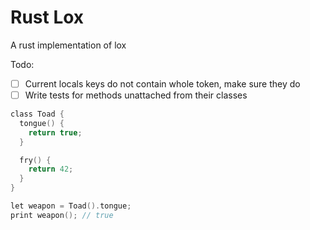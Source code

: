 # Rust Lox

A rust implementation of lox

Todo:

- [ ] Current locals keys do not contain whole token, make sure they do
- [ ] Write tests for methods unattached from their classes

```c
class Toad {
  tongue() {
    return true;
  }

  fry() {
    return 42;
  }
}

let weapon = Toad().tongue;
print weapon(); // true
```

